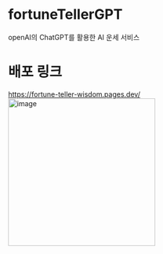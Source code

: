 # fortuneTellerGPT
openAI의 ChatGPT를 활용한 AI 운세 서비스

# 배포 링크
https://fortune-teller-wisdom.pages.dev/
<br/>
<img width="300" alt="image" src="https://user-images.githubusercontent.com/115059778/233039434-18607902-cc25-4e6b-ab36-97fe25a57def.png">
